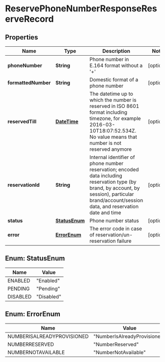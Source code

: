 
# ReservePhoneNumberResponseReserveRecord

## Properties
Name | Type | Description | Notes
------------ | ------------- | ------------- | -------------
**phoneNumber** | **String** | Phone number in E.164 format without a &#39;+&#39; |  [optional]
**formattedNumber** | **String** | Domestic format of a phone number |  [optional]
**reservedTill** | [**DateTime**](DateTime.md) | The datetime up to which the number is reserved in ISO 8601 format including timezone, for example 2016-03-10T18:07:52.534Z. No value means that number is not reserved anymore |  [optional]
**reservationId** | **String** | Internal identifier of phone number reservation; encoded data including reservation type (by brand, by account, by session), particular brand/account/session data, and reservation date and time |  [optional]
**status** | [**StatusEnum**](#StatusEnum) | Phone number status |  [optional]
**error** | [**ErrorEnum**](#ErrorEnum) | The error code in case of reservation/un-reservation failure |  [optional]


<a name="StatusEnum"></a>
## Enum: StatusEnum
Name | Value
---- | -----
ENABLED | &quot;Enabled&quot;
PENDING | &quot;Pending&quot;
DISABLED | &quot;Disabled&quot;


<a name="ErrorEnum"></a>
## Enum: ErrorEnum
Name | Value
---- | -----
NUMBERISALREADYPROVISIONED | &quot;NumberIsAlreadyProvisioned&quot;
NUMBERRESERVED | &quot;NumberReserved&quot;
NUMBERNOTAVAILABLE | &quot;NumberNotAvailable&quot;



